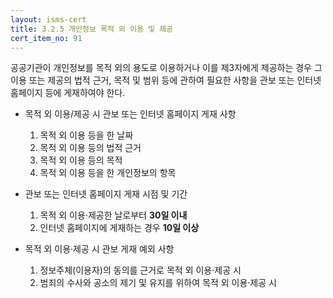 ```yaml
---
layout: isms-cert
title: 3.2.5 개인정보 목적 외 이용 및 제공
cert_item_no: 91
---
```


공공기관이 개인정보를 목적 외의 용도로 이용하거나 이를 제3자에게 제공하는 경우 그 이용 또는
제공의 법적 근거, 목적 및 범위 등에 관하여 필요한 사항을 관보 또는 인터넷 홈페이지 등에 게재하여야
한다.

- 목적 외 이용/제공 시 관보 또는 인터넷 홈페이지 게재 사항
  1. 목적 외 이용 등을 한 날짜
  2. 목적 외 이용 등의 법적 근거
  3. 목적 외 이용 등의 목적
  4. 목적 외 이용 등을 한 개인정보의 항목
- 관보 또는 인터넷 홈페이지 게재 시점 및 기간
  1. 목적 외 이용·제공한 날로부터 **30일 이내**
  2. 인터넷 홈페이지에 게재하는 경우 **10일 이상**

- 목적 외 이용·제공 시 관보 게재 예외 사항
  1. 정보주체(이용자)의 동의를 근거로 목적 외 이용·제공 시
  2. 범죄의 수사와 공소의 제기 및 유지를 위하여 목적 외 이용·제공 시